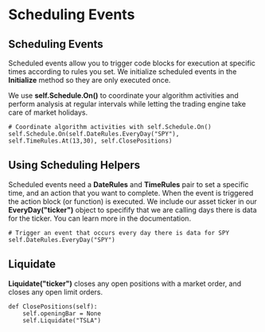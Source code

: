 # Scheduling Events
## Scheduling Events

Scheduled events allow you to trigger code blocks for execution at specific times according to rules you set. We initialize scheduled events in the **Initialize** method so they are only executed once.

We use **self.Schedule.On()** to coordinate your algorithm activities and perform analysis at regular intervals while letting the trading engine take care of market holidays.

    # Coordinate algorithm activities with self.Schedule.On()
    self.Schedule.On(self.DateRules.EveryDay("SPY"), self.TimeRules.At(13,30), self.ClosePositions)

## Using Scheduling Helpers
Scheduled events need a **DateRules** and **TimeRules** pair to set a specific time, and an action that you want to complete. When the event is triggered the action block (or function) is executed. We include our asset ticker in our **EveryDay("ticker")** object to specifify that we are calling days there is data for the ticker. You can learn more in the documentation.

    # Trigger an event that occurs every day there is data for SPY 
    self.DateRules.EveryDay("SPY") 


## Liquidate
**Liquidate("ticker")** closes any open positions with a market order, and closes any open limit orders.

    def ClosePositions(self):
        self.openingBar = None
        self.Liquidate("TSLA")